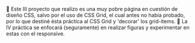 👾 Este III proyecto que realizo es una muy pobre página en cuestión de diseño CSS, salvo por el uso de CSS Grid, el cual antes no había probado, por lo que destiné ésta práctica al CSS Grid y 'decorar' los grid-items.
👾 La IV práctica se enfocará (seguramente) en realizar figuras y experimentar en estas con el responsive.
